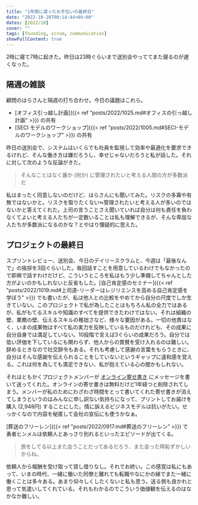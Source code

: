 ```yaml
---
title: "1年間に渡ったお手伝いの最終日"
date: "2022-10-28T08:14:44+09:00"
dates: [2022/10]
cover: ""
tags: [founding, scrum, communication]
showFullContent: true
---
```


2時に寝て7時に起きた。昨日は23時ぐらいまで送別会やっててまた寝るのが遅くなった。

## 隔週の雑談

顧問のはらさんと隔週の打ち合わせ。今日の議題はこれら。

* [オフィス引っ越し計画]({{< ref "posts/2022/1025.md#オフィスの引っ越し計画" >}}) の共有
* [SECI モデルのワークショップ]({{< ref "posts/2022/1005.md#SECI-モデルのワークショップ" >}}) の共有

昨日の送別会で、システムはいくらでも社員を監視して効率や最適化を要求できるけれど、そんな働き方は嫌だろうし、幸せじゃないだろうと私が話した。それに対して次のような反論がきた。

> そんなことはなく誰か (何か) に管理されたいと考える人間の方が多数派だ

私はまったく同意しないのだけど、はらさんにも聞いてみた。リスクの多寡や有無ではないかと。リスクを取りたくない≒管理されたいと考える人が多いのではないかと答えてくれた。上司の言うことさえ聞いていれば自分は何も責任を負わなくてよいと考える人たちが一定数いることは私も理解できるが、そんな卑屈な人たちが多数派になるのかな？とやはり懐疑的に思えた。

## プロジェクトの最終日

スプリントレビュー、送別会、今日のデイリースクラムと、今週は「最後なんで」の挨拶を3回ぐらいした。毎回話すことを用意しているわけでもなかったので即興で話すわけだけど、こういうところを私はもう少し準備してちゃんとした方がよいのかもしれないと反省もした。[自己肯定感のセミナー]({{< ref "posts/2022/1019.md#上司道-リーダーはレジリエンスを高める自己肯定感を学ぼう" >}}) でも書いたが、私は他人との比較をやめてから自分の尺度でしか生きていない。このプロジェクトで私が為したことはもちろん私の全力ではあるが、私がもてるスキルや知識のすべてを提供できたわけではない。それは組織の壁、業務の壁、伝えるスキルの稚拙さなど、様々な要因がある。一切の他責はなく、いまの成果物はすべて私の実力を反映しているものだけれども、その成果に自分自身では満足していない。10段階で言えば3ぐらいの成果だろう。自分では低い評価を下しているにも関わらず、他人からの賞賛を受け入れるのは難しい。辞めるときなので社交辞令もある。それも考慮して感謝の言葉をもらうときに、自分はそんな感謝を伝えられることをしていないというギャップに違和感を覚える。これは何を為しても満足できない、私が抱えている心の闇かもしれない。

それはともかくプロジェクトメンバーが [オンライン寄せ書き](https://www.yosetti.com/) にメッセージを書いて送ってくれた。オンラインの寄せ書きは無料だけど1年経つと削除されてしまう。メンバーが私のためにわざわざ時間をとって書いてくれた寄せ書きが消えてしまうというのはみんなに申し訳ない気持ちになって、プリントしてお届けを購入 (2,948円) することにした。情に訴えるビジネスモデルは抗いがたい。せっかくなので内容を秘匿して会社の宣伝にも使うかなぁ。

[葬送のフリーレン]({{< ref "posts/2022/0917.md#葬送のフリーレン" >}}) で勇者ヒンメルは依頼人とあっさり別れるといったエピソードが出てくる。

> 旅をしてる以上また会うことだってあるだろう、また会った時恥ずかしいからね。

依頼人から報酬を受け取って貸し借りなし。それでお終い。この感覚は私にもあって、いまの時代、一緒に働いた同僚と離れても転職やなにかの縁でまた一緒に働くことは多々ある。あまり仰々しくしたくないと私も思う。送る側も良かれと思って気遣いしてくれている。それもわかるのでこういう価値観を伝えるのはなかなか難しい。
